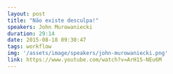 ```yaml
---
layout: post
title: "Não existe desculpa!"
speakers: John Murowaniecki
duration: 29:14
date: 2015-08-18 09:30:47
tags: workflow
img: '/assets/image/speakers/john-murowaniecki.png'
link: https://www.youtube.com/watch?v=ArH15-NEu6M
---
```

